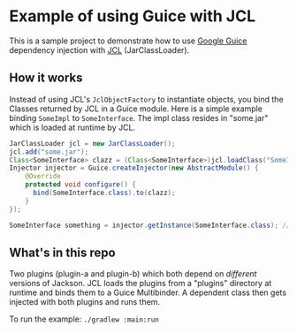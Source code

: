 # Example of using Guice with JCL

This is a sample project to demonstrate how to use [Google Guice](https://github.com/google/guice) dependency injection with [JCL](https://github.com/kamranzafar/JCL) (JarClassLoader).

## How it works

Instead of using JCL's `JclObjectFactory` to instantiate objects, you bind the Classes returned by JCL in a Guice
module. Here is a simple example binding `SomeImpl` to `SomeInterface`. The impl class resides in "some.jar" which
is loaded at runtime by JCL.

```java
JarClassLoader jcl = new JarClassLoader();
jcl.add("some.jar");
Class<SomeInterface> clazz = (Class<SomeInterface>)jcl.loadClass("SomeImpl");
Injector injector = Guice.createInjector(new AbstractModule() {
    @Override
    protected void configure() {
      bind(SomeInterface.class).to(clazz);
    }
});

SomeInterface something = injector.getInstance(SomeInterface.class); // This returns SomeImpl
```

## What's in this repo

Two plugins (plugin-a and plugin-b) which both depend on _different_ versions of Jackson. JCL loads the plugins from a "plugins" directory at runtime and binds them to a Guice Multibinder. A dependent class then gets injected with both plugins and runs them.

To run the example: `./gradlew :main:run` 
